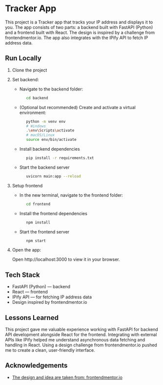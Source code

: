 
# Tracker App

This project is a Tracker app that tracks your IP address and displays it to you. The app consists of two parts: a backend built with FastAPI (Python) and a frontend built with React. The design is inspired by a challenge from frontendmentor.io. The app also integrates with the IPify API to fetch IP address data.

## Run Locally

1. Clone the project
2. Set backend:
   - Navigate to the backend folder:
     ```bash
        cd backend
     ```
   - (Optional but recommended) Create and activate a virtual environment:
     ```bash
        python -m venv env
        # Windows
        .\env\Scripts\activate
        # macOS/Linux
        source env/bin/activate
     ```
   - Install backend dependencies
     ```bash
        pip install -r requirements.txt
     ```
   - Start the backend server
     ```bash
        uvicorn main:app --reload
     ```
3. Setup frontend
   - In the new terminal, navigate to the frontend folder:
     ```bash
        cd frontend
     ```
   - Install the frontend dependencies
     ```bash
        npm install
     ```
   - Start the frontend server
     ```bash
        npm start
     ```
4. Open the app:
   
   Open http://localhost:3000 to view it in your browser.

## Tech Stack

- FastAPI (Python) — backend
- React — frontend
- IPify API — for fetching IP address data
- Design inspired by frontendmentor.io

## Lessons Learned

This project gave me valuable experience working with FastAPI for backend API development alongside React for the frontend. Integrating with external APIs like IPify helped me understand asynchronous data fetching and handling in React. Using a design challenge from frontendmentor.io pushed me to create a clean, user-friendly interface.

## Acknowledgements

 - [The design and idea are taken from: frontendmentor.io]([https://www.frontendmentor.io/challenges/tic-tac-toe-game-Re7ZF_E2v](https://www.frontendmentor.io/challenges/ip-address-tracker-I8-0yYAH0))
